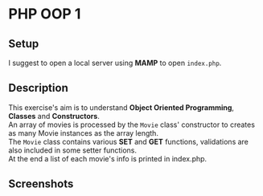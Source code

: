# PHP OOP 1

## Setup
I suggest to open a local server using **MAMP** to open ```index.php```.

## Description
This exercise's aim is to understand **Object Oriented Programming**, **Classes** and **Constructors**.<br>
An array of movies is processed by the ```Movie``` class' constructor to creates as many Movie instances as the array length.<br>
The ```Movie``` class contains various **SET** and **GET** functions, validations are also included in some setter functions.<br>
At the end a list of each movie's info is printed in index.php.

## Screenshots
